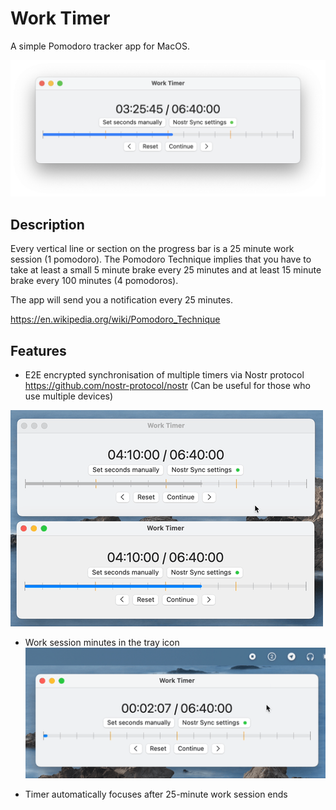 #  Work Timer
A simple Pomodoro tracker app for MacOS.

![](https://github.com/aduryagin/Work-Timer/blob/main/screenshots/work-timer.png)

## Description
Every vertical line or section on the progress bar is a 25 minute work session (1 pomodoro). 
The Pomodoro Technique implies that you have to take at least a small 5 minute brake every 25 minutes and at least 15 minute brake every 100 minutes (4 pomodoros).

The app will send you a notification every 25 minutes.

https://en.wikipedia.org/wiki/Pomodoro_Technique

## Features
* E2E encrypted synchronisation of multiple timers via Nostr protocol https://github.com/nostr-protocol/nostr (Can be useful for those who use multiple devices)

![](https://github.com/aduryagin/Work-Timer/blob/main/screenshots/nostr-sync.gif)

* Work session minutes in the tray icon
![](https://github.com/aduryagin/Work-Timer/blob/main/screenshots/tray-icon.gif)

* Timer automatically focuses after 25-minute work session ends

